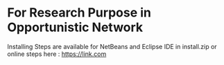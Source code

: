 # For Research Purpose in Opportunistic Network

Installing Steps are available for NetBeans and Eclipse IDE in install.zip or online steps here : https://link.com
